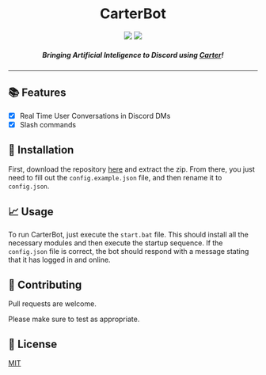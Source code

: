 <h1 align="center">
  CarterBot
</h1>
<p align="center">
  <a href="https://github.com/kieranperk/CarterBot/stargazers"><img src="https://img.shields.io/github/stars/kieranperk/CarterBot?color=ffcb6b"></a>
  <a><img src="https://img.shields.io/github/contributors/kieranperk/CarterBot?color=ffcb6b"></a>
</p>
<h5 align="center">Bringing Artificial Inteligence to Discord using <a href="https://carterlabs.ai/">Carter</a>!</h5>

---

## 📚 Features
- [x] Real Time User Conversations in Discord DMs
- [x] Slash commands

## 📂 Installation

First, download the repository [here](https://github.com/kieranperk/CarterBot/releases/latest) and extract the zip. From there, you just need to fill out the `config.example.json` file, and then rename it to `config.json`. 

## 📈 Usage

To run CarterBot, just execute the `start.bat` file. This should install all the necessary modules and then execute the startup sequence. If the `config.json` file is correct, the bot should respond with a message stating that it has logged in and online.

## 🤝 Contributing
Pull requests are welcome.

Please make sure to test as appropriate.

## 📜 License
[MIT](https://choosealicense.com/licenses/mit/)
